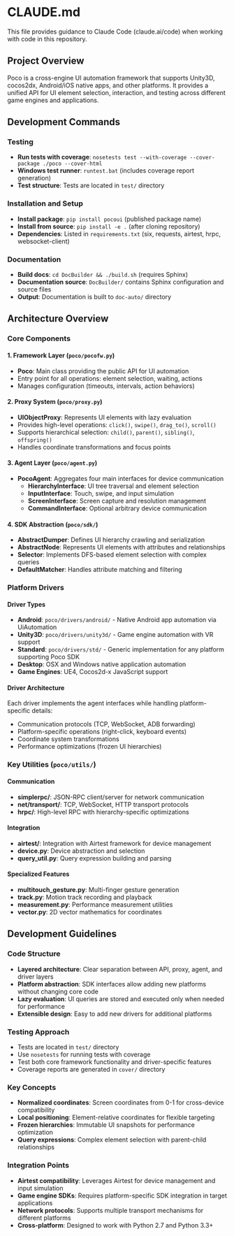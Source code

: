 # CLAUDE.md

This file provides guidance to Claude Code (claude.ai/code) when working with code in this repository.

## Project Overview

Poco is a cross-engine UI automation framework that supports Unity3D, cocos2dx, Android/iOS native apps, and other platforms. It provides a unified API for UI element selection, interaction, and testing across different game engines and applications.

## Development Commands

### Testing
- **Run tests with coverage**: `nosetests test --with-coverage --cover-package ./poco --cover-html`
- **Windows test runner**: `runtest.bat` (includes coverage report generation)
- **Test structure**: Tests are located in `test/` directory

### Installation and Setup
- **Install package**: `pip install pocoui` (published package name)
- **Install from source**: `pip install -e .` (after cloning repository)
- **Dependencies**: Listed in `requirements.txt` (six, requests, airtest, hrpc, websocket-client)

### Documentation
- **Build docs**: `cd DocBuilder && ./build.sh` (requires Sphinx)
- **Documentation source**: `DocBuilder/` contains Sphinx configuration and source files
- **Output**: Documentation is built to `doc-auto/` directory

## Architecture Overview

### Core Components

#### 1. Framework Layer (`poco/pocofw.py`)
- **Poco**: Main class providing the public API for UI automation
- Entry point for all operations: element selection, waiting, actions
- Manages configuration (timeouts, intervals, action behaviors)

#### 2. Proxy System (`poco/proxy.py`)
- **UIObjectProxy**: Represents UI elements with lazy evaluation
- Provides high-level operations: `click()`, `swipe()`, `drag_to()`, `scroll()`
- Supports hierarchical selection: `child()`, `parent()`, `sibling()`, `offspring()`
- Handles coordinate transformations and focus points

#### 3. Agent Layer (`poco/agent.py`)
- **PocoAgent**: Aggregates four main interfaces for device communication
  - **HierarchyInterface**: UI tree traversal and element selection
  - **InputInterface**: Touch, swipe, and input simulation
  - **ScreenInterface**: Screen capture and resolution management
  - **CommandInterface**: Optional arbitrary device communication

#### 4. SDK Abstraction (`poco/sdk/`)
- **AbstractDumper**: Defines UI hierarchy crawling and serialization
- **AbstractNode**: Represents UI elements with attributes and relationships
- **Selector**: Implements DFS-based element selection with complex queries
- **DefaultMatcher**: Handles attribute matching and filtering

### Platform Drivers

#### Driver Types
- **Android**: `poco/drivers/android/` - Native Android app automation via UiAutomation
- **Unity3D**: `poco/drivers/unity3d/` - Game engine automation with VR support
- **Standard**: `poco/drivers/std/` - Generic implementation for any platform supporting Poco SDK
- **Desktop**: OSX and Windows native application automation
- **Game Engines**: UE4, Cocos2d-x JavaScript support

#### Driver Architecture
Each driver implements the agent interfaces while handling platform-specific details:
- Communication protocols (TCP, WebSocket, ADB forwarding)
- Platform-specific operations (right-click, keyboard events)
- Coordinate system transformations
- Performance optimizations (frozen UI hierarchies)

### Key Utilities (`poco/utils/`)

#### Communication
- **simplerpc/**: JSON-RPC client/server for network communication
- **net/transport/**: TCP, WebSocket, HTTP transport protocols
- **hrpc/**: High-level RPC with hierarchy-specific optimizations

#### Integration
- **airtest/**: Integration with Airtest framework for device management
- **device.py**: Device abstraction and selection
- **query_util.py**: Query expression building and parsing

#### Specialized Features
- **multitouch_gesture.py**: Multi-finger gesture generation
- **track.py**: Motion track recording and playback
- **measurement.py**: Performance measurement utilities
- **vector.py**: 2D vector mathematics for coordinates

## Development Guidelines

### Code Structure
- **Layered architecture**: Clear separation between API, proxy, agent, and driver layers
- **Platform abstraction**: SDK interfaces allow adding new platforms without changing core code
- **Lazy evaluation**: UI queries are stored and executed only when needed for performance
- **Extensible design**: Easy to add new drivers for additional platforms

### Testing Approach
- Tests are located in `test/` directory
- Use `nosetests` for running tests with coverage
- Test both core framework functionality and driver-specific features
- Coverage reports are generated in `cover/` directory

### Key Concepts
- **Normalized coordinates**: Screen coordinates from 0-1 for cross-device compatibility
- **Local positioning**: Element-relative coordinates for flexible targeting
- **Frozen hierarchies**: Immutable UI snapshots for performance optimization
- **Query expressions**: Complex element selection with parent-child relationships

### Integration Points
- **Airtest compatibility**: Leverages Airtest for device management and input simulation
- **Game engine SDKs**: Requires platform-specific SDK integration in target applications
- **Network protocols**: Supports multiple transport mechanisms for different platforms
- **Cross-platform**: Designed to work with Python 2.7 and Python 3.3+